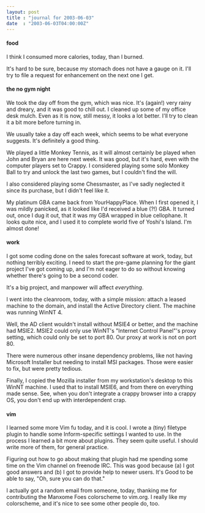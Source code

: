 ```yaml
---
layout: post
title : "journal for 2003-06-03"
date  : "2003-06-03T04:00:00Z"
---
```

<h4>food</h4>I think I consumed more calories, today, than I burned.

It's hard to be sure, because my stomach does not have a gauge on it.  I'll try to file a request for enhancement on the next one I get.<h4>the no gym night</h4>We took the day off from the gym, which was nice.  It's (again!) very rainy and dreary, and it was good to chill out.  I cleaned up some of my office desk mulch.  Even as it is now, still messy, it looks a lot better.  I'll try to clean it a bit more before turning in.

We usually take a day off each week, which seems to be what everyone suggests. It's definitely a good thing.

We played a little Monkey Tennis, as it will almost certainly be played when John and Bryan are here next week.  It was good, but it's hard, even with the computer players set to Crappy.  I considered playing some solo Monkey Ball to try and unlock the last two games, but I couldn't find the will.

I also considered playing some Chessmaster, as I've sadly neglected it since its purchase, but I didn't feel like it.

My platinum GBA came back from YourHappyPlace.  When I first opened it, I was mildly panicked, as it looked like I'd received a blue (?!) GBA.  It turned out, once I dug it out, that it was my GBA wrapped in blue cellophane.  It looks quite nice, and I used it to complete world five of Yoshi's Island.  I'm almost done!<h4>work</h4>I got some coding done on the sales forecast software at work, today, but nothing terribly exciting.  I need to start the pre-game planning for the giant project I've got coming up, and I'm not eager to do so without knowing whether there's going to be a second coder.

It's a big project, and manpower will affect <em>everything</em>.

I went into the cleanroom, today, with a simple mission: attach a leased machine to the domain, and install the Active Directory client.  The machine was running WinNT 4.

Well, the AD client wouldn't install without MSIE4 or better, and the machine had MSIE2.  MSIE2 could only use WinNT's "Internet Control Panel"'s proxy setting, which could only be set to port 80.  Our proxy at work is not on port 80.

There were numerous other insane dependency problems, like not having Microsoft Installer but needing to install MSI packages.  Those were easier to fix, but were pretty tedious.

Finally, I copied the Mozilla installer from my workstation's desktop to this WinNT machine.  I used that to install MSIE6, and from there on everything made sense.  See, when you don't integrate a crappy browser into a crappy OS, you don't end up with interdependent crap.<h4>vim</h4>I learned some more Vim fu today, and it is cool.  I wrote a (tiny) filetype plugin to handle some Inform-specific settings I wanted to use.  In the process I learned a bit more about plugins.  They seem quite useful.  I should write more of them, for general practice.

Figuring out how to go about making that plugin had me spending some time on the Vim channel on freenode IRC.  This was good because (a) I got good answers and (b) I got to provide help to newer users.  It's Good to be able to say, "Oh, sure you can do that."

I actually got a random email from someone, today, thanking me for contributing the Manxome Foes colorscheme to vim.org.  I really like my colorscheme, and it's nice to see some other people do, too.

